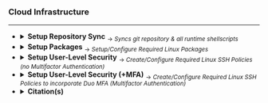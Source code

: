 <!--  [View this file Online]  https://github.com/mcavallo-git/cloud-infrastructure/blob/master/README.md  -->

<h3>Cloud Infrastructure</h3>
<hr />
<ul>

<!-- ------------------------------------------------------------ -->

<li><details><summary>
		<strong>Setup Repository Sync</strong>
		<sub> → <i>Syncs git repository & all runtime shellscripts</i></sub>
	</summary>
	<br />
	<ol>
		<li>Download and run the cloud-sync shellscript from the git-repo by calling:<br /><pre><code>REPO_FILE="https://raw.githubusercontent.com/mcavallo-git/cloud-infrastructure/master/usr/local/sbin/sync_cloud_infrastructure" && LOCAL_FILE="${HOME}/sync_cloud_infrastructure" && wget "${REPO_FILE}" --output-document="${LOCAL_FILE}" && chmod 0700 "${LOCAL_FILE}" && ${LOCAL_FILE} --cron sync && rm "${LOCAL_FILE}";</code></pre></li>
	</ol>
<hr /></details></li>

<!-- ------------------------------------------------------------ -->

<li><details><summary>
		<strong>Setup Packages</strong>
		<sub> → <i>Setup/Configure Required Linux Packages</i></sub>
	</summary>
	<br />
	<ol>
		<li>Install utility/devops-tool packages by calling: <pre><code>sudo install_apt_packages;</code></pre><sub> ⚠️ This step assumes that <code>/usr/local/bin</code> & <code>/usr/local/sbin</code> have been synced via <code>sync_cloud_infrastructure (from step "Setup Repository Sync")</code></sub></li>
	</ol>
<hr /></details></li>

<!-- ------------------------------------------------------------ -->

<li><details><summary>
		<strong>Setup User-Level Security</strong>
		<sub> → <i>Create/Configure Required Linux SSH Policies (no Multifactor Authentication)</i></sub>
	</summary>
	<br />
	<ol>
		<li>Create a backup snapshot of EBS Volume via the AWS Dashboard @ https://console.aws.amazon.com/ec2#Snapshots</li><br />
		<li>Run the following line of code to modify the ssh configuration script by [ backing-up the existing script ] & [ updating the script to require public-key authentication ]: <pre><code>SSHD_CONFIG="/etc/ssh/sshd_config"; cp -f "${SSHD_CONFIG}" "${SSHD_CONFIG}.$(date +'%Y%m%d_%H%M%S')"; REPO_FILE="https://raw.githubusercontent.com/mcavallo-git/cloud-infrastructure/master/etc/ssh/sshd_config.no_mfa" && LOCAL_FILE="${SSHD_CONFIG}.no_mfa" && wget "${REPO_FILE}" --output-document="${LOCAL_FILE}" && chmod 0644 "${LOCAL_FILE}" && cp -f "${LOCAL_FILE}" "${SSHD_CONFIG}"; service ssh restart;</code></pre></li>
	</ol>
<hr /></details></li>

<!-- ------------------------------------------------------------ -->

<li><details><summary>
		<strong>Setup User-Level Security (+MFA)</strong>
		<sub> → <i>Create/Configure Required Linux SSH Policies to incorporate Duo MFA (Multifactor Authentication)</i></sub>
	</summary>
	<br />
	<ol>
		<li>Follow Duo's updated installation guide for their pam_duo module, which may be found @ <b>https://duo.com/docs/duounix</b> → refer to section titled: <b>Install pam_duo</b></li><br />
		<li>Once previous step is complete, run the following line of code to modify the ssh configuration script by [ backing-up the existing script ] & [ updating the script to require public-key AND multifactor authentication ]: <pre><code>SSHD_CONFIG="/etc/ssh/sshd_config"; cp -f "${SSHD_CONFIG}" "${SSHD_CONFIG}.$(date +'%Y%m%d_%H%M%S')"; REPO_FILE="https://raw.githubusercontent.com/mcavallo-git/cloud-infrastructure/master/etc/ssh/sshd_config.mfa" && LOCAL_FILE="${SSHD_CONFIG}.mfa" && wget "${REPO_FILE}" --output-document="${LOCAL_FILE}" && chmod 0644 "${LOCAL_FILE}" && cp -f "${LOCAL_FILE}" "${SSHD_CONFIG}"; service ssh restart;</code></pre></li>
	</ol>
<hr /></details></li>

<!-- ------------------------------------------------------------ -->


<li><details><summary>
		<strong>Citation(s)</strong>
	</summary>
	<ul>
		<li><h4><a href="usr/local/share/man/hier.man"><pre><code>man hier;   # hier - description of the filesystem hierarchy</pre></code></a></h4></li><br />
		<li><h4><a href="https://linux.die.net/man/7/hier"><pre><code>hier(7) - Linux man page</pre></code></a></h4></li><br />
		<li><h4><a href="https://en.wikipedia.org/wiki/Filesystem_Hierarchy_Standard"><pre><code>Filesystem Hierarchy Standard (FHS)</pre></code></a></h4></li><br />
	</ul>
<hr /></details></li>

<!-- ------------------------------------------------------------ -->

</ul>